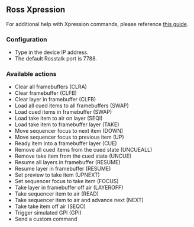 ## Ross Xpression

For additional help with Xpression commands, please reference [this guide](https://help.rossvideo.com/acuity-device/Topics/Protocol/External/XPN/RT-XPN-Comm.html).

### Configuration

- Type in the device IP address.
- The default Rosstalk port is 7788.

### Available actions

- Clear all framebuffers (CLRA)
- Clear framebuffer (CLFB)
- Clear layer in framebuffer (CLFB)
- Load all cued items to all framebuffers (SWAP)
- Load cued items in framebuffer (SWAP)
- Load take item to air on layer (SEQI)
- Load take item to framebuffer layer (TAKE)
- Move sequencer focus to next item (DOWN)
- Move sequencer focus to previous item (UP)
- Ready item into a framebuffer layer (CUE)
- Remove all cued items from the cued state (UNCUEALL)
- Remove take item from the cued state (UNCUE)
- Resume all layers in framebuffer (RESUME)
- Resume layer in framebuffer (RESUME)
- Set preview to take item (UPNEXT)
- Set sequencer focus to take item (FOCUS)
- Take layer in framebuffer off air (LAYEROFF)
- Take sequencer item to air (READ)
- Take sequencer item to air and advance next (NEXT)
- Take take item off air (SEQO)
- Trigger simulated GPI (GPI)
- Send a custom command
